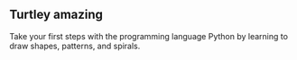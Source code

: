 ## Turtley amazing

Take your first steps with the programming language Python by learning to draw shapes, patterns, and spirals. 

